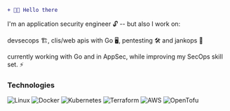 
```diff
+ 👋️👋️ Hello there
```
I'm an application security engineer 🔓️ -- but also I work on:

devsecops 🏗️, clis/web apis with Go 🖥️, pentesting 🛠️ and jankops 🔨️

currently working with Go and in AppSec, while improving my SecOps skill set. ⚡️

### Technologies

![Linux](https://img.shields.io/badge/-Linux-000?&logo=Linux)
![Docker](https://img.shields.io/badge/-Docker-000?&logo=Docker)
![Kubernetes](https://img.shields.io/badge/-Kubernetes-000?&logo=Kubernetes)
![Terraform](https://img.shields.io/badge/-Terraform-000?&logo=Terraform)
![AWS](https://img.shields.io/badge/-AWS-000?&logo=Amazon)
![OpenTofu](https://img.shields.io/badge/-OpenTofu-000?&logo=OpenTofu)
